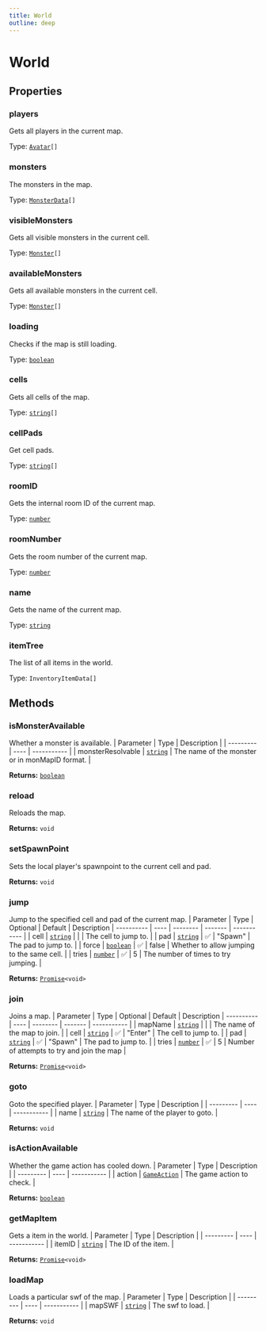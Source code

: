 ```yaml
---
title: World
outline: deep
---
```

# World





## Properties

### players<Badge text="getter" />
Gets all players in the current map.

Type: <code><a href="/api/struct/avatar">Avatar</a>[]</code>

### monsters<Badge text="getter" />
The monsters in the map.

Type: <code><a href="/api/typedefs/monsterdata">MonsterData</a>[]</code>

### visibleMonsters<Badge text="getter" />
Gets all visible monsters in the current cell.

Type: <code><a href="/api/struct/monster">Monster</a>[]</code>

### availableMonsters<Badge text="getter" />
Gets all available monsters in the current cell.

Type: <code><a href="/api/struct/monster">Monster</a>[]</code>

### loading<Badge text="getter" />
Checks if the map is still loading.

Type: <code><a href="https://developer.mozilla.org/en-us/docs/web/javascript/reference/global_objects/boolean">boolean</a></code>

### cells<Badge text="getter" />
Gets all cells of the map.

Type: <code><a href="https://developer.mozilla.org/en-us/docs/web/javascript/reference/global_objects/string">string</a>[]</code>

### cellPads<Badge text="getter" />
Get cell pads.

Type: <code><a href="https://developer.mozilla.org/en-us/docs/web/javascript/reference/global_objects/string">string</a>[]</code>

### roomID<Badge text="getter" />
Gets the internal room ID of the current map.

Type: <code><a href="https://developer.mozilla.org/en-us/docs/web/javascript/reference/global_objects/number">number</a></code>

### roomNumber<Badge text="getter" />
Gets the room number of the current map.

Type: <code><a href="https://developer.mozilla.org/en-us/docs/web/javascript/reference/global_objects/number">number</a></code>

### name<Badge text="getter" />
Gets the name of the current map.

Type: <code><a href="https://developer.mozilla.org/en-us/docs/web/javascript/reference/global_objects/string">string</a></code>

### itemTree<Badge text="getter" />
The list of all items in the world.

Type: `InventoryItemData[]`

## Methods

### isMonsterAvailable
Whether a monster is available.
| Parameter | Type | Description |
| --------- | ---- | ----------- |
| monsterResolvable | <code><a href="https://developer.mozilla.org/en-us/docs/web/javascript/reference/global_objects/string">string</a></code> | The name of the monster or in monMapID format. |

**Returns:** <code><a href="https://developer.mozilla.org/en-us/docs/web/javascript/reference/global_objects/boolean">boolean</a></code>

### reload
Reloads the map.

**Returns:** `void`

### setSpawnPoint
Sets the local player's spawnpoint to the current cell and pad.

**Returns:** `void`

### jump
Jump to the specified cell and pad of the current map.
| Parameter | Type | Optional | Default | Description |
---------- | ---- | -------- | ------- | ----------- |
| cell | <code><a href="https://developer.mozilla.org/en-us/docs/web/javascript/reference/global_objects/string">string</a></code> |  |  | The cell to jump to. |
| pad | <code><a href="https://developer.mozilla.org/en-us/docs/web/javascript/reference/global_objects/string">string</a></code> | ✅ | "Spawn" | The pad to jump to. |
| force | <code><a href="https://developer.mozilla.org/en-us/docs/web/javascript/reference/global_objects/boolean">boolean</a></code> | ✅ | false | Whether to allow jumping to the same cell. |
| tries | <code><a href="https://developer.mozilla.org/en-us/docs/web/javascript/reference/global_objects/number">number</a></code> | ✅ | 5 | The number of times to try jumping. |

**Returns:** <code><a href="https://developer.mozilla.org/en-us/docs/web/javascript/reference/global_objects/promise">Promise</a>&lt;void&gt;</code>

### join
Joins a map.
| Parameter | Type | Optional | Default | Description |
---------- | ---- | -------- | ------- | ----------- |
| mapName | <code><a href="https://developer.mozilla.org/en-us/docs/web/javascript/reference/global_objects/string">string</a></code> |  |  | The name of the map to join. |
| cell | <code><a href="https://developer.mozilla.org/en-us/docs/web/javascript/reference/global_objects/string">string</a></code> | ✅ | "Enter" | The cell to jump to. |
| pad | <code><a href="https://developer.mozilla.org/en-us/docs/web/javascript/reference/global_objects/string">string</a></code> | ✅ | "Spawn" | The pad to jump to. |
| tries | <code><a href="https://developer.mozilla.org/en-us/docs/web/javascript/reference/global_objects/number">number</a></code> | ✅ | 5 | Number of attempts to try and join the map |

**Returns:** <code><a href="https://developer.mozilla.org/en-us/docs/web/javascript/reference/global_objects/promise">Promise</a>&lt;void&gt;</code>

### goto
Goto the specified player.
| Parameter | Type | Description |
| --------- | ---- | ----------- |
| name | <code><a href="https://developer.mozilla.org/en-us/docs/web/javascript/reference/global_objects/string">string</a></code> | The name of the player to goto. |

**Returns:** `void`

### isActionAvailable
Whether the game action has cooled down.
| Parameter | Type | Description |
| --------- | ---- | ----------- |
| action | <code><a href="/api/enums/gameaction">GameAction</a></code> | The game action to check. |

**Returns:** <code><a href="https://developer.mozilla.org/en-us/docs/web/javascript/reference/global_objects/boolean">boolean</a></code>

### getMapItem
Gets a item in the world.
| Parameter | Type | Description |
| --------- | ---- | ----------- |
| itemID | <code><a href="https://developer.mozilla.org/en-us/docs/web/javascript/reference/global_objects/string">string</a></code> | The ID of the item. |

**Returns:** <code><a href="https://developer.mozilla.org/en-us/docs/web/javascript/reference/global_objects/promise">Promise</a>&lt;void&gt;</code>

### loadMap
Loads a particular swf of the map.
| Parameter | Type | Description |
| --------- | ---- | ----------- |
| mapSWF | <code><a href="https://developer.mozilla.org/en-us/docs/web/javascript/reference/global_objects/string">string</a></code> | The swf to load. |

**Returns:** `void`
